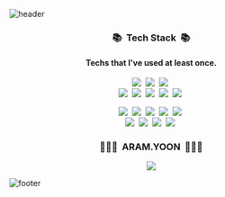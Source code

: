 ![header](https://capsule-render.vercel.app/api?type=slice&color=DAE5F5&height=170&section=header&text=👋&nbsp;HELLO!&nbsp;👩🏻‍💻&fontSize=70&fontColor=303D4E&animation=twinkling)

<h3 align="center">📚 &nbsp;Tech Stack&nbsp; 📚</h3>
<h4 align="center"> Techs that I've used at least once. </h4>

<p align="center">
  <img src="https://img.shields.io/badge/PHP-777BB4?style=flat-square&logo=PHP&logoColor=white"/>&nbsp; 
  <img src="https://img.shields.io/badge/Java-007396?style=flat-square&logo=Java&logoColor=white"/>&nbsp; 
  <img src="https://img.shields.io/badge/Python-3766AB?style=flat-square&logo=Python&logoColor=white"/>&nbsp; 
  <br />
  <img src="https://img.shields.io/badge/C++-00599C?style=flat-square&logo=C%2B%2B&logoColor=white"/>&nbsp; 
  <img src="https://img.shields.io/badge/C-A8B9CC?style=flat-square&logo=C&logoColor=white"/>&nbsp;
  <img src="https://img.shields.io/badge/Javascript-ffb13b?style=flat-square&logo=javascript&logoColor=white"/>&nbsp; 
  <img src="https://img.shields.io/badge/jQuery-0769AD?style=flat-square&logo=jQuery&logoColor=white"/>&nbsp; 
  <img src="https://img.shields.io/badge/CSS-1572B6?style=flat-square&logo=CSS3&logoColor=white"/>&nbsp;
</p>
<p align="center">
  <img src="https://img.shields.io/badge/github-181717?style=flat-square&logo=github&logoColor=white"/>&nbsp;
  <img src="https://img.shields.io/badge/gitlab-FCA121?style=flat-square&logo=gitlab&logoColor=white"/>&nbsp;
  <img src="https://img.shields.io/badge/Spring-6DB33F?style=flat-square&logo=Spring&logoColor=white"/>&nbsp;
  <img src="https://img.shields.io/badge/SpringBoot-6DB33F?style=flat-square&logo=Spring&logoColor=white"/>&nbsp;
  <img src="https://img.shields.io/badge/Django-092E20?style=flat-square&logo=Django&logoColor=white"/>&nbsp;
<br />
  <img src="https://img.shields.io/badge/Mysql-E6B91E?style=flat-square&logo=MySql&logoColor=white"/>&nbsp;
  <img src="https://img.shields.io/badge/MariaDB-003545?style=flat-square&logo=MariaDB&logoColor=white"/>&nbsp;
  <img src="https://img.shields.io/badge/Oracle-DD001C?style=flat-square&logo=Oracle&logoColor=white"/>&nbsp;
  <img src="https://img.shields.io/badge/Mssql-CC2917?style=flat-square&logo=microsoft-sql-server&logoColor=white"/>&nbsp;
</p>

<h3 align="center"> 👩🏻‍💻 &nbsp;ARAM.YOON&nbsp; 👩🏻‍💻 </h3>
<p align="center">
  <a href="mailto:aryooon33@gmail.com"><img src="https://img.shields.io/badge/Gmail-d14836?style=flat-square&logo=Gmail&logoColor=white&link=aryooon33@gmail.com"/></a>
</p>

![footer](https://capsule-render.vercel.app/api?type=slice&color=FCF8DE&height=100&section=footer)

